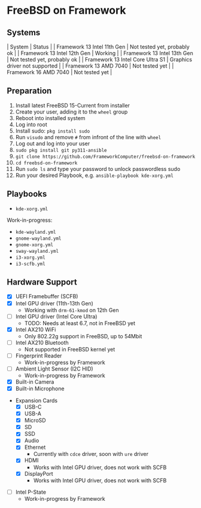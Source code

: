 # FreeBSD on Framework

## Systems

| System                           | Status                        |
| Framework 13 Intel 11th Gen      | Not tested yet, probably ok   |
| Framework 13 Intel 12th Gen      | Working                       |
| Framework 13 Intel 13th Gen      | Not tested yet, probably ok   |
| Framework 13 Intel Core Ultra S1 | Graphics driver not supported |
| Framework 13 AMD 7040            | Not tested yet                |
| Framework 16 AMD 7040            | Not tested yet                |

## Preparation

1. Install latest FreeBSD 15-Current from installer
2. Create your user, adding it to the `wheel` group
3. Reboot into installed system
4. Log into root
5. Install sudo: `pkg install sudo`
6. Run `visudo` and remove `#` from infront of the line with `wheel`
7. Log out and log into your user
8. `sudo pkg install git py311-ansible`
9. `git clone https://github.com/FrameworkComputer/freebsd-on-framework`
10. `cd freebsd-on-framework`
11. Run `sudo ls` and type your password to unlock passwordless sudo
12. Run your desired Playbook, e.g. `ansible-playbook kde-xorg.yml`

## Playbooks

- `kde-xorg.yml`   

Work-in-progress:

- `kde-wayland.yml`   
- `gnome-wayland.yml`   
- `gnome-xorg.yml`   
- `sway-wayland.yml`   
- `i3-xorg.yml`
- `i3-scfb.yml`

## Hardware Support

- [x] UEFI Framebuffer (SCFB)
- [x] Intel GPU driver (11th-13th Gen)
  - Working with `drm-61-kmod` on 12th Gen
- [ ] Intel GPU driver (Intel Core Ultra)
  - TODO: Needs at least 6.7, not in FreeBSD yet
- [x] Intel AX210 WiFi
  - Only 802.22g support in FreeBSD, up to 54Mbit
- [ ] Intel AX210 Bluetooth
  - Not supported in FreeBSD kernel yet
- [ ] Fingerprint Reader
  - Work-in-progress by Framework
- [ ] Ambient Light Sensor (I2C HID)
  - Work-in-progress by Framework
- [x] Built-in Camera
- [x] Built-in Microphone
- Expansion Cards
  - [x] USB-C
  - [x] USB-A
  - [x] MicroSD
  - [x] SD
  - [x] SSD
  - [x] Audio
  - [x] Ethernet
    - Currently with `cdce` driver, soon with `ure` driver
  - [x] HDMI
    - Works with Intel GPU driver, does not work with SCFB
  - [x] DisplayPort
    - Works with Intel GPU driver, does not work with SCFB
- [ ] Intel P-State
  - Work-in-progress by Framework
